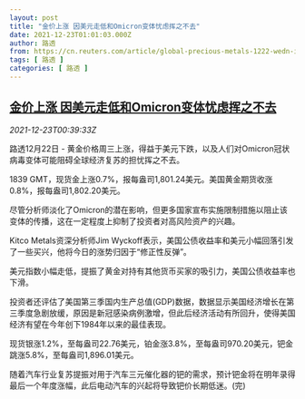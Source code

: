 ```yaml
---
layout: post
title: "金价上涨 因美元走低和Omicron变体忧虑挥之不去"
date: 2021-12-23T01:01:03.000Z
author: 路透
from: https://cn.reuters.com/article/global-precious-metals-1222-wedn-idCNKBS2J201H
tags: [ 路透 ]
categories: [ 路透 ]
---
```

<!--1640221263000-->
[金价上涨 因美元走低和Omicron变体忧虑挥之不去](https://cn.reuters.com/article/global-precious-metals-1222-wedn-idCNKBS2J201H)
------

<div>
<div><i>2021-12-23T00:39:33Z</i></div><p>路透12月22日 - 黄金价格周三上涨，得益于美元下跌，以及人们对Omicron冠状病毒变体可能阻碍全球经济复苏的担忧挥之不去。</p><p>1839 GMT，现货金上涨0.7%，报每盎司1,801.24美元。美国黄金期货收涨0.8%，报每盎司1,802.20美元。</p><p>尽管分析师淡化了Omicron的潜在影响，但更多国家宣布实施限制措施以阻止该变体的传播，这在一定程度上抑制了投资者对高风险资产的兴趣。</p><p>Kitco Metals资深分析师Jim Wyckoff表示，美国公债收益率和美元小幅回落引发了一些买兴，他将今日的涨势归因于“修正性反弹”。</p><p>美元指数小幅走低，提振了黄金对持有其他货币买家的吸引力，美国公债收益率也下滑。</p><p>投资者还评估了美国第三季国内生产总值(GDP)数据，数据显示美国经济增长在第三季度急剧放缓，原因是新冠感染病例激增，但此后经济活动有所回升，使得美国经济有望在今年创下1984年以来的最佳表现。</p><p>现货银涨1.2%，至每盎司22.76美元，铂金涨3.8%，至每盎司970.20美元，钯金跳涨5.8%，至每盎司1,896.01美元。</p><p>随着汽车行业复苏提振对用于汽车三元催化器的钯的需求，预计钯金将在明年录得最后一个年度涨幅，此后电动汽车的兴起将导致钯价长期低迷。(完)</p>
</div>
